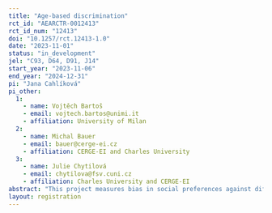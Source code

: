 ```yaml
---
title: "Age-based discrimination"
rct_id: "AEARCTR-0012413"
rct_id_num: "12413"
doi: "10.1257/rct.12413-1.0"
date: "2023-11-01"
status: "in_development"
jel: "C93, D64, D91, J14"
start_year: "2023-11-06"
end_year: "2024-12-31"
pi: "Jana Cahlíková"
pi_other:
  1:
    - name: Vojtěch Bartoš
    - email: vojtech.bartos@unimi.it
    - affiliation: University of Milan
  2:
    - name: Michal Bauer
    - email: bauer@cerge-ei.cz
    - affiliation: CERGE-EI and Charles University
  3:
    - name: Julie Chytilová
    - email: chytilova@fsv.cuni.cz
    - affiliation: Charles University and CERGE-EI
abstract: "This project measures bias in social preferences against different age groups using a money allocation task. We also elicit stereotypes about different age-groups and test how they connect to potential biases in social preferences. "
layout: registration
---
```


